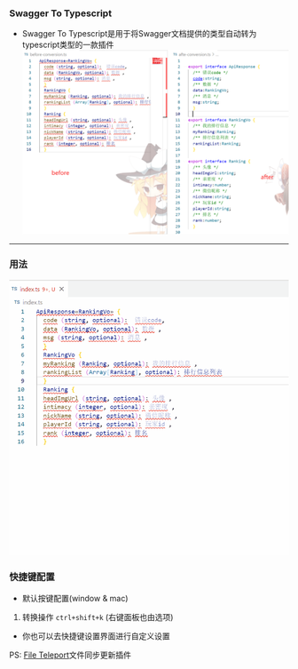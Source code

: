 ### **Swagger To Typescript**

- Swagger To Typescript是用于将Swagger文档提供的类型自动转为typescript类型的一款插件
![模板](./images/template.png)

--- 

### **用法**
![教程](./images/tutorials.gif)

### **快捷键配置**
- 默认按键配置(window & mac)
1. 转换操作 `ctrl+shift+k` (右键面板也由选项)

- 你也可以去快捷键设置界面进行自定义设置

PS: [File Teleport](https://github.com/AKclown/file-teleport)文件同步更新插件